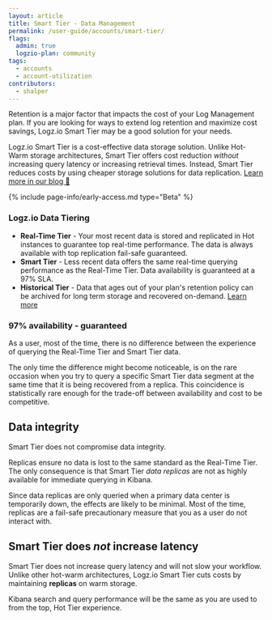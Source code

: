```yaml
---
layout: article
title: Smart Tier - Data Management
permalink: /user-guide/accounts/smart-tier/
flags:
  admin: true
  logzio-plan: community
tags:
  - accounts
  - account-utilization
contributors:
  - shalper
---
```


Retention is a major factor that impacts the cost of your Log Management plan. If you are looking for ways to extend log retention and maximize cost savings, Logz.io Smart Tier may be a good solution for your needs.

Logz.io Smart Tier is a cost-effective data storage solution. Unlike Hot-Warm storage architectures, Smart Tier offers cost reduction _without_ increasing query latency or increasing retrieval times. Instead, Smart Tier reduces costs by using cheaper storage solutions for data replication. [Learn more in our blog 🔗 ](https://logz.io/blog/smart-tiering/)

{% include page-info/early-access.md type="Beta" %}

<!-- Data is stored on the same  cluster. Because it's present on the same cluster, you'll see the same performance, but there will be fewer real time replicas.  As with every hardware issue, your data might not be available for a few minutes until it's been fully restored from backup.   -->

### Logz.io Data Tiering

* **Real-Time Tier** - Your most recent data is stored and replicated in Hot instances to guarantee top real-time performance. The data is always available with top replication fail-safe guaranteed.
* **Smart Tier** - Less recent data offers the same real-time querying performance as the Real-Time Tier. Data availability is guaranteed at a 97% SLA.
* **Historical Tier** - Data that ages out of your plan's retention policy can be archived for long term storage and recovered on-demand. [Learn more](/user-guide/archive-and-restore/)

### 97% availability - guaranteed

As a user, most of the time, there is no difference between the experience of querying the Real-Time Tier and Smart Tier data.

The only time the difference might become noticeable,
is on the rare occasion when you try to query a specific Smart Tier data segment at the same time that it is being recovered from a replica.
This coincidence is statistically rare enough for the trade-off between
availability and cost to be competitive.

## Data integrity

Smart Tier does not compromise data integrity.

Replicas ensure no data is lost to the same standard as the Real-Time Tier. The only consequence is that Smart Tier _data replicas_ are not as highly available for immediate querying in Kibana.

Since data replicas are only queried when a primary data center is temporarily down, the effects are likely to be minimal. Most of the time, replicas are a fail-safe precautionary measure that you as a user do not interact with.

## Smart Tier does _not_ increase latency

Smart Tier does not increase query latency and will not slow your workflow.
Unlike other hot-warm architectures, Logz.io Smart Tier cuts costs by maintaining **replicas** on warm storage.

Kibana search and query performance will be the same as you are used to from the top, Hot Tier experience.
